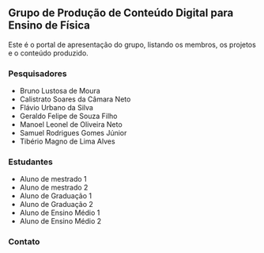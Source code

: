 ## Grupo de Produção de Conteúdo Digital para Ensino de Física

Este é o portal de apresentação do grupo, listando os membros, os projetos e o conteúdo produzido.

### Pesquisadores
- Bruno Lustosa de Moura
- Calistrato Soares da Câmara Neto
- Flávio Urbano da Silva
- Geraldo Felipe de Souza Filho
- Manoel Leonel de Oliveira Neto
- Samuel Rodrigues Gomes Júnior
- Tibério Magno de Lima Alves

### Estudantes
- Aluno de mestrado 1
- Aluno de mestrado 2
- Aluno de Graduação 1
- Aluno de Graduação 2
- Aluno de Ensino Médio 1
- Aluno de Ensino Médio 2

### Contato
